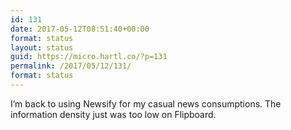 ```yaml
---
id: 131
date: 2017-05-12T08:51:40+00:00
format: status
layout: status
guid: https://micro.hartl.co/?p=131
permalink: /2017/05/12/131/
format: status
---
```

I&#8217;m back to using Newsify for my casual news consumptions. The information density just was too low on Flipboard.